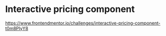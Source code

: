 # Interactive pricing component
https://www.frontendmentor.io/challenges/interactive-pricing-component-t0m8PIyY8

